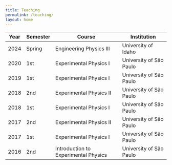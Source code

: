 ```yaml
---
title: Teaching
permalink: /teaching/
layout: home
---
```


| Year | Semester |                Course                |        Institution         |
|:----:|----------|--------------------------------------|----------------------------|
| 2024 |  Spring  | Engineering Physics III              | University of Idaho        |
| 2020 |   1st    | Experimental Physics I               | University of São Paulo    |
| 2019 |   1st    | Experimental Physics I               | University of São Paulo    |
| 2018 |   2nd    | Experimental Physics II              | University of São Paulo    |
| 2018 |   1st    | Experimental Physics I               | University of São Paulo    |
| 2017 |   2nd    | Experimental Physics II              | University of São Paulo    |
| 2017 |   1st    | Experimental Physics I               | University of São Paulo    |
| 2016 |   2nd    | Introduction to Experimental Physics | University of São Paulo    |
